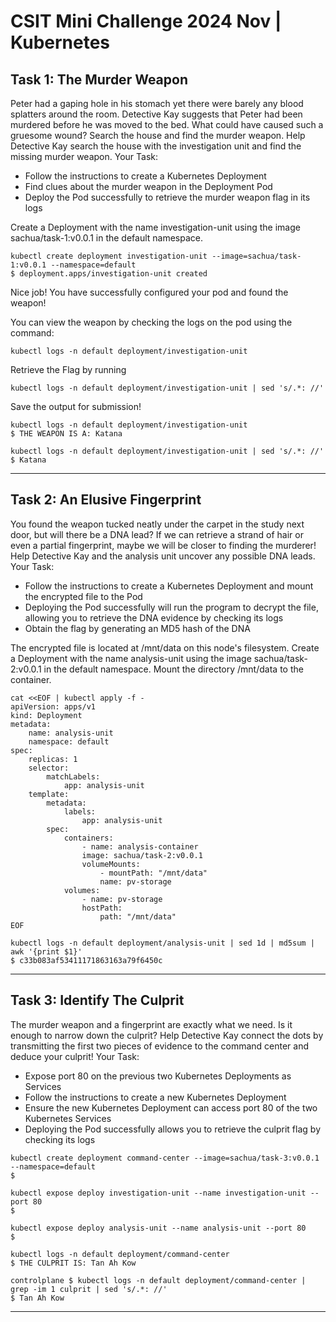 # CSIT Mini Challenge 2024 Nov | Kubernetes

## Task 1: The Murder Weapon
Peter had a gaping hole in his stomach yet there were barely any blood splatters around the
room. Detective Kay suggests that Peter had been murdered before he was moved to the bed. What could have caused such a gruesome wound? Search the house and find the murder
weapon. Help Detective Kay search the house with the investigation unit and find the missing murder weapon. Your Task:
- Follow the instructions to create a Kubernetes Deployment
- Find clues about the murder weapon in the Deployment Pod
- Deploy the Pod successfully to retrieve the murder weapon flag in its logs

Create a Deployment with the name investigation-unit using the image sachua/task-1:v0.0.1 in the default namespace.

```
kubectl create deployment investigation-unit --image=sachua/task-1:v0.0.1 --namespace=default
$ deployment.apps/investigation-unit created
```

Nice job! You have successfully configured your pod and found the weapon!

You can view the weapon by checking the logs on the pod using the command:
```
kubectl logs -n default deployment/investigation-unit
```

Retrieve the Flag by running
```
kubectl logs -n default deployment/investigation-unit | sed 's/.*: //'
```

Save the output for submission!

```
kubectl logs -n default deployment/investigation-unit
$ THE WEAPON IS A: Katana

kubectl logs -n default deployment/investigation-unit | sed 's/.*: //'
$ Katana
```

___
<div style="page-break-after: always;"></div>

## Task 2: An Elusive Fingerprint
You found the weapon tucked neatly under the carpet in the study next door, but will there be a DNA lead? If we can retrieve a strand of hair or even a partial fingerprint, maybe we will be closer to finding the murderer! Help Detective Kay and the analysis unit uncover any possible DNA leads. Your Task:
- Follow the instructions to create a Kubernetes Deployment and mount the encrypted file to the Pod
- Deploying the Pod successfully will run the program to decrypt the file, allowing you to retrieve the DNA evidence by checking its logs
- Obtain the flag by generating an MD5 hash of the DNA

The encrypted file is located at /mnt/data on this node's filesystem. Create a Deployment with the name analysis-unit using the image sachua/task-2:v0.0.1 in the default namespace. Mount the directory /mnt/data to the container.

```
cat <<EOF | kubectl apply -f -
apiVersion: apps/v1
kind: Deployment
metadata:
	name: analysis-unit
	namespace: default
spec:
	replicas: 1
	selector:
		matchLabels:
			app: analysis-unit
	template:
		metadata:
			labels:
				app: analysis-unit
		spec:
			containers:
				- name: analysis-container
				image: sachua/task-2:v0.0.1
				volumeMounts:
					- mountPath: "/mnt/data"
					name: pv-storage
			volumes:
				- name: pv-storage
				hostPath:
					path: "/mnt/data"
EOF
```

```
kubectl logs -n default deployment/analysis-unit | sed 1d | md5sum | awk '{print $1}'
$ c33b083af53411171863163a79f6450c
```

___
<div style="page-break-after: always;"></div>

## Task 3: Identify The Culprit
The murder weapon and a fingerprint are exactly what we need. Is it enough to narrow down the culprit? Help Detective Kay connect the dots by transmitting the first two pieces of evidence to the command center and deduce your culprit! Your Task:
- Expose port 80 on the previous two Kubernetes Deployments as Services
- Follow the instructions to create a new Kubernetes Deployment
- Ensure the new Kubernetes Deployment can access port 80 of the two Kubernetes Services
- Deploying the Pod successfully allows you to retrieve the culprit flag by checking its logs

```
kubectl create deployment command-center --image=sachua/task-3:v0.0.1 --namespace=default
$

kubectl expose deploy investigation-unit --name investigation-unit --port 80
$

kubectl expose deploy analysis-unit --name analysis-unit --port 80
$

kubectl logs -n default deployment/command-center
$ THE CULPRIT IS: Tan Ah Kow

controlplane $ kubectl logs -n default deployment/command-center | grep -im 1 culprit | sed 's/.*: //'
$ Tan Ah Kow
```

___
